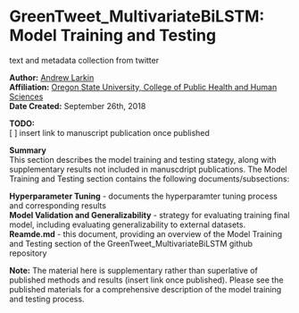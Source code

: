 # GreenTweet_MultivariateBiLSTM: Model Training and Testing
text and metadata collection from twitter

**Author:** [Andrew Larkin](https://www.linkedin.com/in/andrew-larkin-525ba3b5/) <br>
**Affiliation:** [Oregon State University, College of Public Health and Human Sciences](https://health.oregonstate.edu/) <br>
**Date Created:** September 26th, 2018 <br>

**TODO:** <br>
[ ] insert link to manuscript publication once published


**Summary**<br> This section describes the model training and testing stategy, along with supplementary results not included in manuscdript publications.  The Model Training and Testing section contains the following documents/subsections:

**Hyperparameter Tuning** - documents the hyperparamter tuning process and corresponding results <br>
**Model Validation and Generalizability** - strategy for evaluating training final model, including evaluating generalizability to external datasets.  <br>
**Reamde.md** - this document, providing an overview of the Model Training and Testing section of the GreenTweet_MultivariateBiLSTM github repository

**Note:** The material here is supplementary rather than superlative of published methods and results (insert link once published).  Please see the published materials for a comprehensive description of the model training and testing process.

